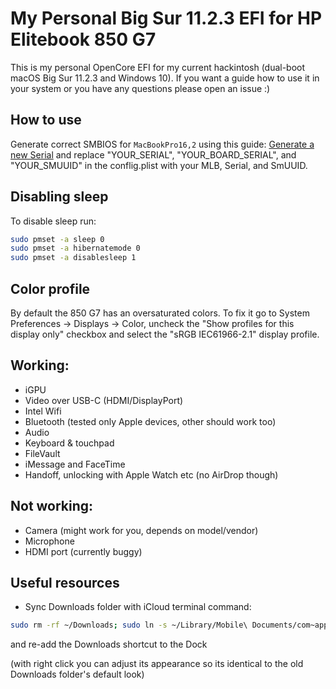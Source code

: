 My Personal Big Sur 11.2.3 EFI for HP Elitebook 850 G7 
=============

This is my personal OpenCore EFI for my current hackintosh (dual-boot macOS Big Sur 11.2.3 and Windows 10). If you want a guide how to use it in your system or you have any questions please open an issue :)

## How to use

Generate correct SMBIOS for `MacBookPro16,2` using this guide: [Generate a new Serial](https://dortania.github.io/OpenCore-Post-Install/universal/iservices.html#generate-a-new-serial)
and replace "YOUR_SERIAL", "YOUR_BOARD_SERIAL", and "YOUR_SMUUID" in the conflig.plist with your MLB, Serial, and SmUUID.

## Disabling sleep

To disable sleep run:

```bash
sudo pmset -a sleep 0
sudo pmset -a hibernatemode 0
sudo pmset -a disablesleep 1
```

## Color profile

By default the 850 G7 has an oversaturated colors. To fix it go to System Preferences -> Displays -> Color, uncheck the "Show profiles for this display only" checkbox and select the "sRGB IEC61966-2.1" display profile.

## Working:

- iGPU
- Video over USB-C (HDMI/DisplayPort)
- Intel Wifi
- Bluetooth (tested only Apple devices, other should work too)
- Audio
- Keyboard & touchpad
- FileVault
- iMessage and FaceTime
- Handoff, unlocking with Apple Watch etc (no AirDrop though)

## Not working:

- Camera (might work for you, depends on model/vendor)
- Microphone
- HDMI port (currently buggy)

## Useful resources

* Sync Downloads folder with iCloud terminal command:

```bash
sudo rm -rf ~/Downloads; sudo ln -s ~/Library/Mobile\ Documents/com~apple~CloudDocs/Downloads/ ~/Downloads
```

and re-add the Downloads shortcut to the Dock

(with right click you can adjust its appearance so its identical to the old Downloads folder's default look)
